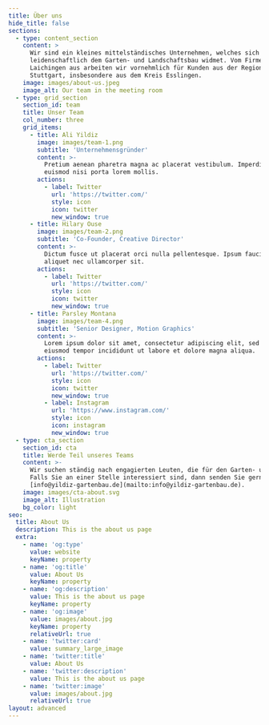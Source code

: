 ```yaml
---
title: Über uns
hide_title: false
sections:
  - type: content_section
    content: >
      Wir sind ein kleines mittelständisches Unternehmen, welches sich
      leidenschaftlich dem Garten- und Landschaftsbau widmet. Vom Firmensitz in
      Laichingen aus arbeiten wir vornehmlich für Kunden aus der Region
      Stuttgart, insbesondere aus dem Kreis Esslingen. 
    image: images/about-us.jpeg
    image_alt: Our team in the meeting room
  - type: grid_section
    section_id: team
    title: Unser Team
    col_number: three
    grid_items:
      - title: Ali Yildiz
        image: images/team-1.png
        subtitle: 'Unternehmensgründer'
        content: >-
          Pretium aenean pharetra magna ac placerat vestibulum. Imperdiet sed
          euismod nisi porta lorem mollis.
        actions:
          - label: Twitter
            url: 'https://twitter.com/'
            style: icon
            icon: twitter
            new_window: true
      - title: Hilary Ouse
        image: images/team-2.png
        subtitle: 'Co-Founder, Creative Director'
        content: >-
          Dictum fusce ut placerat orci nulla pellentesque. Ipsum faucibus vitae
          aliquet nec ullamcorper sit.
        actions:
          - label: Twitter
            url: 'https://twitter.com/'
            style: icon
            icon: twitter
            new_window: true
      - title: Parsley Montana
        image: images/team-4.png
        subtitle: 'Senior Designer, Motion Graphics'
        content: >-
          Lorem ipsum dolor sit amet, consectetur adipiscing elit, sed do
          eiusmod tempor incididunt ut labore et dolore magna aliqua.
        actions:
          - label: Twitter
            url: 'https://twitter.com/'
            style: icon
            icon: twitter
            new_window: true
          - label: Instagram
            url: 'https://www.instagram.com/'
            style: icon
            icon: instagram
            new_window: true
  - type: cta_section
    section_id: cta
    title: Werde Teil unseres Teams
    content: >-
      Wir suchen ständig nach engagierten Leuten, die für den Garten- und Landbau brennen.
      Falls Sie an einer Stelle interessiert sind, dann senden Sie gerne eine Nachricht an
      [info@yildiz-gartenbau.de](mailto:info@yildiz-gartenbau.de).
    image: images/cta-about.svg
    image_alt: Illustration
    bg_color: light
seo:
  title: About Us
  description: This is the about us page
  extra:
    - name: 'og:type'
      value: website
      keyName: property
    - name: 'og:title'
      value: About Us
      keyName: property
    - name: 'og:description'
      value: This is the about us page
      keyName: property
    - name: 'og:image'
      value: images/about.jpg
      keyName: property
      relativeUrl: true
    - name: 'twitter:card'
      value: summary_large_image
    - name: 'twitter:title'
      value: About Us
    - name: 'twitter:description'
      value: This is the about us page
    - name: 'twitter:image'
      value: images/about.jpg
      relativeUrl: true
layout: advanced
---
```

